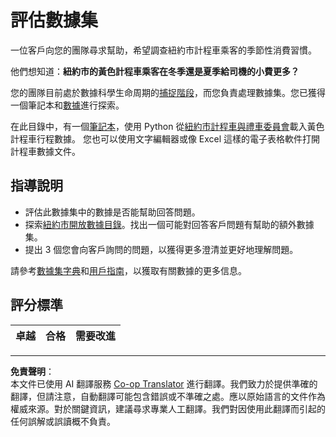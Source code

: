 <!--
CO_OP_TRANSLATOR_METADATA:
{
  "original_hash": "564445c39ad29a491abcb9356fc4d47d",
  "translation_date": "2025-08-27T09:54:08+00:00",
  "source_file": "4-Data-Science-Lifecycle/14-Introduction/assignment.md",
  "language_code": "mo"
}
-->
# 評估數據集

一位客戶向您的團隊尋求幫助，希望調查紐約市計程車乘客的季節性消費習慣。

他們想知道：**紐約市的黃色計程車乘客在冬季還是夏季給司機的小費更多？**

您的團隊目前處於數據科學生命周期的[捕捉階段](Readme.md#Capturing)，而您負責處理數據集。您已獲得一個筆記本和[數據](../../../../data/taxi.csv)進行探索。

在此目錄中，有一個[筆記本](notebook.ipynb)，使用 Python 從[紐約市計程車與禮車委員會](https://docs.microsoft.com/en-us/azure/open-datasets/dataset-taxi-yellow?tabs=azureml-opendatasets)載入黃色計程車行程數據。
您也可以使用文字編輯器或像 Excel 這樣的電子表格軟件打開計程車數據文件。

## 指導說明

- 評估此數據集中的數據是否能幫助回答問題。
- 探索[紐約市開放數據目錄](https://data.cityofnewyork.us/browse?sortBy=most_accessed&utf8=%E2%9C%93)。找出一個可能對回答客戶問題有幫助的額外數據集。
- 提出 3 個您會向客戶詢問的問題，以獲得更多澄清並更好地理解問題。

請參考[數據集字典](https://www1.nyc.gov/assets/tlc/downloads/pdf/data_dictionary_trip_records_yellow.pdf)和[用戶指南](https://www1.nyc.gov/assets/tlc/downloads/pdf/trip_record_user_guide.pdf)，以獲取有關數據的更多信息。

## 評分標準

卓越 | 合格 | 需要改進
--- | --- | --- |

---

**免責聲明**：  
本文件已使用 AI 翻譯服務 [Co-op Translator](https://github.com/Azure/co-op-translator) 進行翻譯。我們致力於提供準確的翻譯，但請注意，自動翻譯可能包含錯誤或不準確之處。應以原始語言的文件作為權威來源。對於關鍵資訊，建議尋求專業人工翻譯。我們對因使用此翻譯而引起的任何誤解或誤讀概不負責。